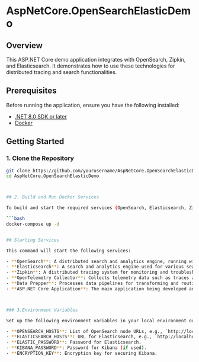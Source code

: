 # AspNetCore.OpenSearchElasticDemo

## Overview

This ASP.NET Core demo application integrates with OpenSearch, Zipkin, and Elasticsearch. It demonstrates how to use these technologies for distributed tracing and search functionalities.

## Prerequisites

Before running the application, ensure you have the following installed:

- [.NET 8.0 SDK or later](https://dotnet.microsoft.com/download)
- [Docker](https://www.docker.com/products/docker-desktop)

## Getting Started

### 1. Clone the Repository

```bash
git clone https://github.com/yourusername/AspNetCore.OpenSearchElasticDemo.git
cd AspNetCore.OpenSearchElasticDemo



## 2. Build and Run Docker Services

To build and start the required services (OpenSearch, Elasticsearch, Zipkin, and others), use Docker Compose:

```bash
docker-compose up -d


## Starting Services

This command will start the following services:

- **OpenSearch**: A distributed search and analytics engine, running with two nodes and OpenSearch Dashboards.
- **Elasticsearch**: A search and analytics engine used for various search functionalities.
- **Zipkin**: A distributed tracing system for monitoring and troubleshooting microservices-based applications.
- **OpenTelemetry Collector**: Collects telemetry data such as traces and metrics from your services.
- **Data Prepper**: Processes data pipelines for transforming and routing data.
- **ASP.NET Core Application**: The main application being developed and tested.



### 3.Environment Variables

Set up the following environment variables in your local environment or Docker Compose file:

- **OPENSEARCH_HOSTS**: List of OpenSearch node URLs, e.g., `http://localhost:9202`.
- **ELASTICSEARCH_HOSTS**: URL for Elasticsearch, e.g., `http://localhost:9200`.
- **ELASTIC_PASSWORD**: Password for Elasticsearch.
- **KIBANA_PASSWORD**: Password for Kibana (if used).
- **ENCRYPTION_KEY**: Encryption key for securing Kibana.
